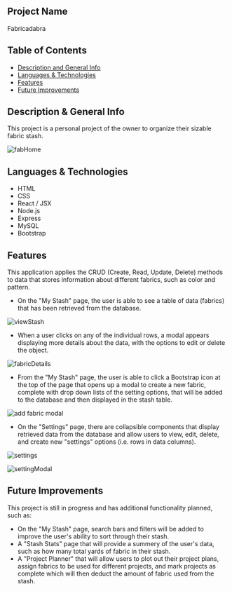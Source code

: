 ## Project Name
Fabricadabra

## Table of Contents
- [Description and General Info](https://github.com/briennekordis/fabricadabra#description--general-info)
- [Languages & Technologies](https://github.com/briennekordis/fabricadabra#languages--technologies)
- [Features](https://github.com/briennekordis/fabricadabra#features)
- [Future Improvements](https://github.com/briennekordis/fabricadabra#future-improvements)

## Description & General Info
This project is a personal project of the owner to organize their sizable fabric stash.

![fabHome](https://user-images.githubusercontent.com/87245718/160255826-a28f14a5-a10e-4361-b30a-aa05d009635d.png)


## Languages & Technologies
- HTML
- CSS
- React / JSX
- Node.js
- Express
- MySQL
- Bootstrap

## Features
This application applies the CRUD (Create, Read, Update, Delete) methods to data that stores information about different fabrics, such as color and pattern. 
- On the "My Stash" page, the user is able to see a table of data (fabrics) that has been retrieved from the database. 

![viewStash](https://user-images.githubusercontent.com/87245718/160255940-4f492aac-2f66-464e-a8d4-3fff07dfc451.png)



- When a user clicks on any of the individual rows, a modal appears displaying more details about the data, with the options to edit or delete the object. 

![fabricDetails](https://user-images.githubusercontent.com/87245718/160255810-e72d701d-3969-4f39-bd6a-8e985d96df67.png)


- From the "My Stash" page, the user is able to click a Bootstrap icon at the top of the page that opens up a modal to create a new fabric, complete with drop down lists of the setting options, that will be added to the database and then displayed in the stash table. 

![add fabric modal](https://user-images.githubusercontent.com/87245718/160691870-bfb14a9f-230f-4787-8d39-20f6fec14ae5.png)


- On the "Settings" page, there are collapsible components that display retrieved data from the database and allow users to view, edit, delete, and create new "settings" options (i.e. rows in data columns). 

![settings](https://user-images.githubusercontent.com/87245718/160255859-2ce81eac-76c3-4dde-b9be-46175528785d.png)

![settingModal](https://user-images.githubusercontent.com/87245718/160255865-991430ab-4a14-4cc4-ac96-47ef69158ba0.png)



## Future Improvements
This project is still in progress and has additional functionality planned, such as:
- On the "My Stash" page, search bars and filters will be added to improve the user's ability to sort through their stash.
- A "Stash Stats" page that will provide a summery of the user's data, such as how many total yards of fabric in their stash. 
- A "Project Planner" that will allow users to plot out their project plans, assign fabrics to be used for different projects, 
and mark projects as complete which will then deduct the amount of fabric used from the stash. 



